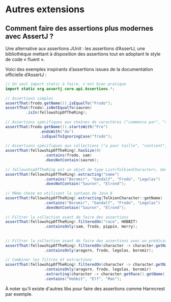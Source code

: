 # Autres extensions 

## Comment faire des assertions plus modernes avec AssertJ ?

Une alternative aux assertions JUnit : les assertions d’AssertJ, une bibliothèque mettant à disposition des assertions tout en adoptant le style de code « fluent ».

Voici des exemples inspirants d’assertions issues de la documentation officielle d’AssertJ :

```java
// Un seul import static à faire, c'est bien pratique 
import static org.assertj.core.api.Assertions.*; 
  
// Assertions simples 
assertThat(frodo.getName()).isEqualTo("Frodo"); 
assertThat(frodo).isNotEqualTo(sauron) 
         .isIn(fellowshipOfTheRing); 
  
// Assertions spécifiques aux chaînes de caractères ("commence par", "termine par", comparaison sans casse) 
assertThat(frodo.getName()).startsWith("Fro") 
               .endsWith("do") 
               .isEqualToIgnoringCase("frodo"); 
  
// Assertions spécifiques aux collections ("a pour taille", "contient", "ne contient pas") 
assertThat(fellowshipOfTheRing).hasSize(9) 
                 .contains(frodo, sam) 
                 .doesNotContain(sauron); 
  
// fellowshipOfTheRing est un objet de type List<TolkienCharacter>, dont on extrait une collection de chaînes de caractères sur l'attribut "name" de TolkienCharacter 
assertThat(fellowshipOfTheRing).extracting("name") 
                 .contains("Boromir", "Gandalf", "Frodo", "Legolas") 
                 .doesNotContain("Sauron", "Elrond"); 
  
// Même chose en utilisant la syntaxe de Java 8 
assertThat(fellowshipOfTheRing).extracting(TolkienCharacter::getName) 
                 .contains("Boromir", "Gandalf", "Frodo", "Legolas") 
                 .doesNotContain("Sauron", "Elrond"); 
  
// Filtrer la collection avant de faire des assertions 
assertThat(fellowshipOfTheRing).filteredOn("race", HOBBIT) 
                 .containsOnly(sam, frodo, pippin, merry); 
  
  
// Filtrer la collection avant de faire des assertions avec un prédicat Java 8 
assertThat(fellowshipOfTheRing).filteredOn(character -> character.getName().contains("o")) 
                 .containsOnly(aragorn, frodo, legolas, boromir); 
  
// Combiner les filtres et extractions 
assertThat(fellowshipOfTheRing).filteredOn(character -> character.getName().contains("o")) 
                 .containsOnly(aragorn, frodo, legolas, boromir) 
                 .extracting(character -> character.getRace().getName()) 
                 .contains("Hobbit", "Elf", "Man");
```

À noter qu'il existe d'autres libs pour faire des assertions comme Harmcrest par exemple.
